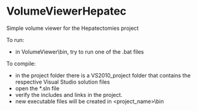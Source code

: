 # VolumeViewerHepatec
Simple volume viewer for the Hepatectomies project


To run:
- in VolumeViewer\bin, try to run one of the .bat files

To compile:
- in the project folder there is a VS2010_project folder that contains the respective Visual Studio solution files
- open the *.sln file
- verify the includes and links in the project.
- new executable files will be created in <project_name>\bin